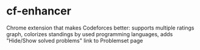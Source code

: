 # cf-enhancer
Chrome extension that makes Codeforces better: supports multiple ratings graph, colorizes standings by used programming languages, adds "Hide/Show solved problems" link to Problemset page
